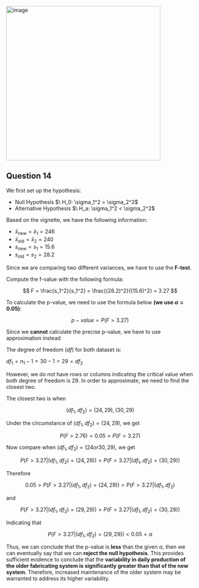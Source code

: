 <img width="414" alt="image" src="https://github.com/user-attachments/assets/e6ac0d10-9103-49b5-b088-b95efacaf4b5" />

## Question 14

We first set up the hypothesis:
- Null Hypothesis $\ H_0: \sigma_1^2 = \sigma_2^2\$ 
- Alternative Hypothesis $\ H_a: \sigma_1^2 < \sigma_2^2\$

Based on the vignette, we have the following information:
- $\bar{x}_{\text{new}} = \bar{x}_1 = 246$
- $\bar{x}_{\text{old}} = \bar{x}_2 = 240$
- $s_{\text{new}} = s_1 = 15.6$
- $s_{\text{old}} = s_2 = 28.2$

Since we are comparing two different variances, we have to use the **F-test**.

Compute the f-value with the following formula:

$$
F = \frac{s_1^2}{s_1^2} = \frac{(28.2)^2}{(15.6)^2} = 3.27
$$

To calculate the p-value, we need to use the formula below **(we use $\alpha = 0.05$)**:

$$
p-value = P(F>3.27)
$$

Since we **cannot** calculate the precise p-value, we have to use approximation instead

The degree of freedom ($df$) for both dataset is:

$df_1 = n_1 - 1 = 30 - 1 = 29 = df_2$

However, we do not have rows or columns indicating the critical value when both degree of freedom is 29.
In order to approximate, we need to find the closest two.

The closest two is when 

$$
(df_1, df_2) = (24, 29), (30, 29)
$$

Under the circumstance of $(df_1, df_2) = (24, 29)$, we get 

$$
P(F>2.76) = 0.05 > P(F>3.27)
$$

Now compare when $(df_1, df_2) = (24 or 30, 29)$, we get

$$
P(F>3.27 | (df_1, df_2) = (24, 29)) > P(F>3.27 | (df_1, df_2) = (30, 29))
$$

Therefore

$$
0.05 > P(F>3.27 | (df_1, df_2) = (24, 29)) > P(F>3.27 | (df_1, df_2) 
$$

and

$$
P(F>3.27 | (df_1, df_2) = (29, 29)) > P(F>3.27 | (df_1, df_2) = (30, 29))
$$

Indicating that

$$
P(F>3.27 | (df_1, df_2) = (29, 29)) < 0.05 = \alpha
$$

Thus, we can conclude that the p-value is **less** than the given $\alpha$, then we can eventually say that
we can **reject the null hypothesis**. This provides sufficient evidence to conclude that the **variability in daily production of the older fabricating system is significantly greater than that of the new system**. Therefore, increased maintenance of the older system may be warranted to address its higher variability.
